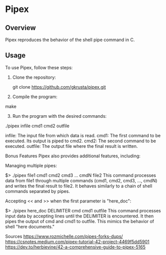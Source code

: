 # Pipex

## Overview

Pipex reproduces the behavior of the shell pipe command in C.

## Usage

To use Pipex, follow these steps:

1. Clone the repository:

   git clone https://github.com/gkrusta/pipex.git

2. Compile the program:

make

3. Run the program with the desired commands:

./pipex infile cmd1 cmd2 outfile

infile: The input file from which data is read.
cmd1: The first command to be executed. Its output is piped to cmd2.
cmd2: The second command to be executed.
outfile: The output file where the final result is written.

Bonus Features
Pipex also provides additional features, including:

Managing multiple pipes:

$> ./pipex file1 cmd1 cmd2 cmd3 ... cmdN file2
This command processes data from file1 through multiple commands (cmd1, cmd2, cmd3, ..., cmdN) and writes the final result to file2.
It behaves similarly to a chain of shell commands separated by pipes.

Accepting << and >> when the first parameter is "here_doc":

$> ./pipex here_doc DELIMITER cmd cmd1 outfile
This command processes input data by accepting lines until the DELIMITER is encountered.
It then pipes the output of cmd and cmd1 to outfile. This mimics the behavior of shell "here documents."

Sources
https://www.rozmichelle.com/pipes-forks-dups/
https://csnotes.medium.com/pipex-tutorial-42-project-4469f5dd5901
https://dev.to/herbievine/42-a-comprehensive-guide-to-pipex-5165
